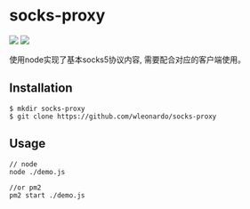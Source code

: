 # socks-proxy
![](https://img.shields.io/badge/node-%3E%3D8.9.1-green.svg)  ![](https://img.shields.io/badge/npm-%3E%3D5.0.0-blue.svg)

使用node实现了基本socks5协议内容, 需要配合对应的客户端使用。

## Installation

```
$ mkdir socks-proxy
$ git clone https://github.com/wleonardo/socks-proxy
```

## Usage

```
// node
node ./demo.js

//or pm2
pm2 start ./demo.js
```
